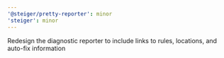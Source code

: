 ```yaml
---
'@steiger/pretty-reporter': minor
'steiger': minor
---
```


Redesign the diagnostic reporter to include links to rules, locations, and auto-fix information
